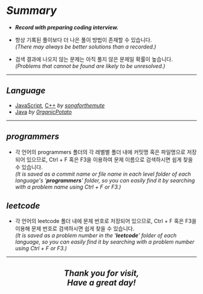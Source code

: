 # _Summary_

-   **_Record with preparing coding interview._**

-   항상 기록된 풀이보다 더 나은 풀이 방법이 존재할 수 있습니다.<br/>
    _(There may always be better solutions than a recorded.)_
-   검색 결과에 나오지 않는 문제는 아직 풀지 않은 문제일 확률이 높습니다.<br/>
    _(Problems that cannot be found are likely to be unresolved.)_

---

## _Language_

-   [JavaScript](https://github.com/songforthemute/codingInterview/tree/master/js), [C++](https://github.com/songforthemute/codingInterview/tree/master/cpp) _by_ [_songforthemute_](https://github.com/songforthemute)
-   [Java](https://github.com/songforthemute/codingInterview/tree/master/java) _by_ [_0rganicPotato_](https://github.com/0rganicPotato)

---

## _programmers_

-   각 언어의 programmers 폴더의 각 레벨별 폴더 내에 커밋명 혹은 파일명으로 저장되어 있으므로, Ctrl + F 혹은 F3을 이용하여 문제 이름으로 검색하시면 쉽게 찾을 수 있습니다.<br/>
    _(It is saved as a commit name or file name in each level folder of each language's '**programmers**' folder, so you can easily find it by searching with a problem name using Ctrl + F or F3.)_

## _leetcode_

-   각 언어의 leetcode 폴더 내에 문제 번호로 저장되어 있으므로, Ctrl + F 혹은 F3을 이용해 문제 번호로 검색하시면 쉽게 찾을 수 있습니다.<br/>
    _(It is saved as a problem number in the '**leetcode**' folder of each language, so you can easily find it by searching with a problem number using Ctrl + F or F3.)_

---

<h2 align="center"><i>
Thank you for visit, <br/>
Have a great day! <br/>
  <br/>
<i></h2>
